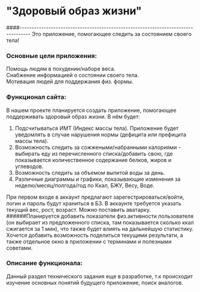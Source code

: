 # "Здоровый образ жизни"
####----------------------------------------------------------------------------------
Это приложение, помогающее следить за состоянием своего тела!
### Основные цели приложения:
Помощь людям в похудении/наборе веса.\
Снабжение информацией о состоянии своего тела.\
Мотивация людей для поддержания физ. формы.
### Функционал сайта:
В нашем проекте планируется создать приложение, помогающее поддерживать здоровый образ жизни.
В нём будет:
1) Подсчитываться ИМТ (Индекс массы тела). Приложение будет уведомлять в случае нарушения нормы
   (дефицита или префицита массы тела).
2) Возможность следить за сожжеными/набранными калориями - выбирать еду из перечисленного списка/добавить свою, где показывается
количественное содержание белков, жиров и углеводов.
3) Возможность следить за объемом выпитой воды за день.
4) Различные диаграммы и графики, показывающие изменения за неделю/месяц/полгода/год по Ккал, БЖУ, Весу,
Воде.

При первом входе в аккаунт предлагают зарегестрироваться/войти, логин и пароль будут храниться в БЗ.
В аккаунте требуется указать текущий вес, рост, возраст. Можно поставить аватарку.
######Планируется добавить показатели физ.активности пользователя (он выбирает из предложенного списка, там показывается сколько ккал сжигается за 1 мин), что также будет влиять на дальнейшую статистику. Хочется добавить возможность поделиться текущими результати, а также отдельное окно в приложении с терминами и полезными советами.
### Описание функционала:
Данный раздел технического задания еще в разработке, т.к происходит изучение основных понятий будущего приложение, поиск аналогов.
